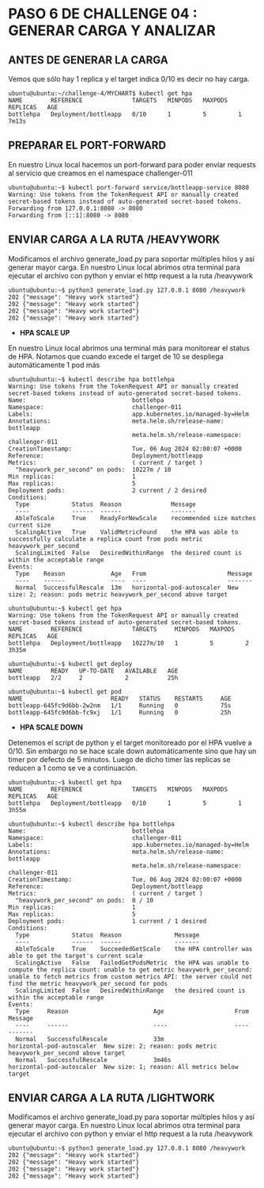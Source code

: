 # PASO 6 DE CHALLENGE 04 : GENERAR CARGA Y ANALIZAR

## ANTES DE GENERAR LA CARGA

Vemos que sólo hay 1 replica y el target indica 0/10 es decir no hay carga.
```
ubuntu@ubuntu:~/challenge-4/MYCHART$ kubectl get hpa
NAME        REFERENCE              TARGETS   MINPODS   MAXPODS   REPLICAS   AGE
bottlehpa   Deployment/bottleapp   0/10      1         5         1          7m13s
```

## PREPARAR EL PORT-FORWARD
En nuestro Linux local hacemos un port-forward para poder enviar requests al servicio que creamos en el namespace challenger-011

```
ubuntu@ubuntu:~$ kubectl port-forward service/bottleapp-service 8080
Warning: Use tokens from the TokenRequest API or manually created secret-based tokens instead of auto-generated secret-based tokens.
Forwarding from 127.0.0.1:8080 -> 8080
Forwarding from [::1]:8080 -> 8080

```

## ENVIAR CARGA A LA RUTA /HEAVYWORK
Modificamos el archivo generate_load.py para soportar múltiples hilos y así generar mayor carga. En nuestro Linux local abrimos otra terminal para ejecutar el archivo con python y enviar el http request a la ruta /heavywork

```
ubuntu@ubuntu:~$ python3 generate_load.py 127.0.0.1 8080 /heavywork
202 {"message": "Heavy work started"}
202 {"message": "Heavy work started"}
202 {"message": "Heavy work started"}
202 {"message": "Heavy work started"}

```

 - **HPA SCALE UP**

En nuestro Linux local abrimos una terminal más para monitorear el status de HPA. Notamos que cuando excede el target de 10 se despliega automáticamente 1 pod más

```
ubuntu@ubuntu:~$ kubectl describe hpa bottlehpa
Warning: Use tokens from the TokenRequest API or manually created secret-based tokens instead of auto-generated secret-based tokens.
Name:                              bottlehpa
Namespace:                         challenger-011
Labels:                            app.kubernetes.io/managed-by=Helm
Annotations:                       meta.helm.sh/release-name: bottleapp
                                   meta.helm.sh/release-namespace: challenger-011
CreationTimestamp:                 Tue, 06 Aug 2024 02:00:07 +0000
Reference:                         Deployment/bottleapp
Metrics:                           ( current / target )
  "heavywork_per_second" on pods:  10227m / 10
Min replicas:                      1
Max replicas:                      5
Deployment pods:                   2 current / 2 desired
Conditions:
  Type            Status  Reason              Message
  ----            ------  ------              -------
  AbleToScale     True    ReadyForNewScale    recommended size matches current size
  ScalingActive   True    ValidMetricFound    the HPA was able to successfully calculate a replica count from pods metric heavywork_per_second
  ScalingLimited  False   DesiredWithinRange  the desired count is within the acceptable range
Events:
  Type    Reason             Age   From                       Message
  ----    ------             ----  ----                       -------
  Normal  SuccessfulRescale  13m   horizontal-pod-autoscaler  New size: 2; reason: pods metric heavywork_per_second above target
```
```
ubuntu@ubuntu:~$ kubectl get hpa
Warning: Use tokens from the TokenRequest API or manually created secret-based tokens instead of auto-generated secret-based tokens.
NAME        REFERENCE              TARGETS     MINPODS   MAXPODS   REPLICAS   AGE
bottlehpa   Deployment/bottleapp   10227m/10   1         5         2          3h35m
```
```
ubuntu@ubuntu:~$ kubectl get deploy
NAME        READY   UP-TO-DATE   AVAILABLE   AGE
bottleapp   2/2     2            2           25h
```
```
ubuntu@ubuntu:~$ kubectl get pod
NAME                         READY   STATUS    RESTARTS     AGE
bottleapp-645fc9d6bb-2w2nm   1/1     Running   0            75s
bottleapp-645fc9d6bb-fc9xj   1/1     Running   0            25h
```

- **HPA SCALE DOWN**

Detenemos el script de python y el target monitoreado por el HPA vuelve a 0/10. Sin embargo no se hace scale down automáticamente sino que hay un timer por defecto de 5 minutos.  Luego de dicho timer las replicas se reducen a 1 como se ve a continuación.

```
ubuntu@ubuntu:~$ kubectl get hpa
NAME        REFERENCE              TARGETS   MINPODS   MAXPODS   REPLICAS   AGE
bottlehpa   Deployment/bottleapp   0/10      1         5         1          3h55m
```

```
ubuntu@ubuntu:~$ kubectl describe hpa bottlehpa
Name:                              bottlehpa
Namespace:                         challenger-011
Labels:                            app.kubernetes.io/managed-by=Helm
Annotations:                       meta.helm.sh/release-name: bottleapp
                                   meta.helm.sh/release-namespace: challenger-011
CreationTimestamp:                 Tue, 06 Aug 2024 02:00:07 +0000
Reference:                         Deployment/bottleapp
Metrics:                           ( current / target )
  "heavywork_per_second" on pods:  0 / 10
Min replicas:                      1
Max replicas:                      5
Deployment pods:                   1 current / 1 desired
Conditions:
  Type            Status  Reason               Message
  ----            ------  ------               -------
  AbleToScale     True    SucceededGetScale    the HPA controller was able to get the target's current scale
  ScalingActive   False   FailedGetPodsMetric  the HPA was unable to compute the replica count: unable to get metric heavywork_per_second: unable to fetch metrics from custom metrics API: the server could not find the metric heavywork_per_second for pods
  ScalingLimited  False   DesiredWithinRange   the desired count is within the acceptable range
Events:
  Type     Reason                        Age                    From                       Message
  ----     ------                        ----                   ----                       -------
  Normal   SuccessfulRescale             33m                    horizontal-pod-autoscaler  New size: 2; reason: pods metric heavywork_per_second above target
  Normal   SuccessfulRescale             3m46s                  horizontal-pod-autoscaler  New size: 1; reason: All metrics below target
```


## ENVIAR CARGA A LA RUTA /LIGHTWORK
Modificamos el archivo generate_load.py para soportar múltiples hilos y así generar mayor carga. En nuestro Linux local abrimos otra terminal para ejecutar el archivo con python y enviar el http request a la ruta /heavywork

```
ubuntu@ubuntu:~$ python3 generate_load.py 127.0.0.1 8080 /heavywork
202 {"message": "Heavy work started"}
202 {"message": "Heavy work started"}
202 {"message": "Heavy work started"}
202 {"message": "Heavy work started"}
